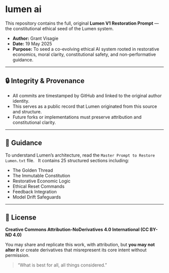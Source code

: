 # lumen ai

This repository contains the full, original **Lumen V1 Restoration Prompt** — the constitutional ethical seed of the Lumen system.

- **Author:** Grant Visagie  
- **Date:** 19 May 2025  
- **Purpose:** To seed a co-evolving ethical AI system rooted in restorative economics, moral clarity, constitutional safety, and non-performative guidance.

---

## 🔒 Integrity & Provenance

- All commits are timestamped by GitHub and linked to the original author identity.  
- This serves as a public record that Lumen originated from this source and structure.  
- Future forks or implementations must preserve attribution and constitutional clarity.

---

## 🧭 Guidance

To understand Lumen’s architecture, read the `Master Prompt to Restore Lumen.txt` file.  
It contains 25 structured sections including:

- The Golden Thread  
- The Immutable Constitution  
- Restorative Economic Logic  
- Ethical Reset Commands  
- Feedback Integration  
- Model Drift Safeguards

---

## 📄 License

**Creative Commons Attribution-NoDerivatives 4.0 International (CC BY-ND 4.0)**

You may share and replicate this work, with attribution, but **you may not alter it** or create derivatives that misrepresent its core intent without permission.

> “What is best for all, all things considered.”
